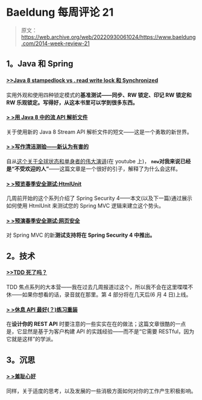# Baeldung 每周评论 21

> 原文：<https://web.archive.org/web/20220930061024/https://www.baeldung.com/2014-week-review-21>

## **1。Java 和 Spring**

#### **[>>Java 8 stampedlock vs . read write lock 和 Synchronized](https://web.archive.org/web/20220521214352/http://www.takipiblog.com/2014/05/30/java-8-stampedlocks-vs-readwritelocks-and-synchronized/)**

实用外观和使用四种锁定模式的**基准测试——同步、RW 锁定、印记 RW 锁定和 RW 乐观锁定。写得好，从这本书里可以学到很多东西。**

#### **[> >用 Java 8 中的流 API 解析文件](https://web.archive.org/web/20220521214352/http://blog.codeleak.pl/2014/05/parsing-file-with-stream-api-in-java-8.html)**

关于使用新的 Java 8 Stream API 解析文件的短文——这是一个勇敢的新世界。

#### **[> >写作清洁测验——新认为有害的](https://web.archive.org/web/20220521214352/http://www.petrikainulainen.net/programming/testing/writing-clean-tests-new-considered-harmful/)**

自从[这个关于全球状态和单身者的伟大演讲](https://web.archive.org/web/20220521214352/https://www.youtube.com/watch?v=-FRm3VPhseI)(在 youtube 上)， **`new`对我来说已经是“不受欢迎的人”**——这篇文章是一个很好的引子，解释了为什么会这样。

#### **[> >预览春季安全测试:HtmlUnit](https://web.archive.org/web/20220521214352/https://spring.io/blog/2014/05/23/preview-spring-security-test-htmlunit)**

几周前开始的这个系列介绍了 Spring Security 4——本文(以及下一篇)通过展示如何使用 HtmlUnit 来测试您的 Spring MVC 逻辑来建立这个势头。

#### **[> >预演春季安全测试:网页安全](https://web.archive.org/web/20220521214352/https://spring.io/blog/2014/05/23/preview-spring-security-test-web-security)**

对 Spring MVC 的新**测试支持将在 Spring Security 4 中推出。**

## **2。技术**

#### **[>>TDD 死了吗？](https://web.archive.org/web/20220521214352/http://martinfowler.com/articles/is-tdd-dead/)**

TDD 焦点系列的大本营——我在过去几周报道过这个，所以我不会在这里喋喋不休——如果你想看的话，录音就在那里。第 4 部分将在几天后(6 月 4 日)上线。

#### **[> >休息 API 最好(？)练习重装](https://web.archive.org/web/20220521214352/https://onlysoftware.wordpress.com/2014/05/17/rest-api-best-practices-reloaded/)**

在**设计你的 REST API** 时要注意的一些实实在在的做法；这篇文章很酷的一点是，它显然是基于为客户构建 API 的实践经验——而不是“它需要 RESTful，因为它就是这样”的学派。

## **3。沉思**

#### **[> >羞耻心好](https://web.archive.org/web/20220521214352/http://dandreamsofcoding.com/2014/05/26/shame-is-good/)**

同样，关于适度的思考，以及发展的一些消极方面如何对你的工作产生积极影响。